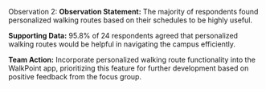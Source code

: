 Observation 2:
**Observation Statement:** The majority of respondents found personalized walking routes based on their schedules to be highly useful.

**Supporting Data:** 95.8% of 24 respondents agreed that personalized walking routes would be helpful in navigating the campus efficiently.

**Team Action:** Incorporate personalized walking route functionality into the WalkPoint app, prioritizing this feature for further development based on positive feedback from the focus group.
